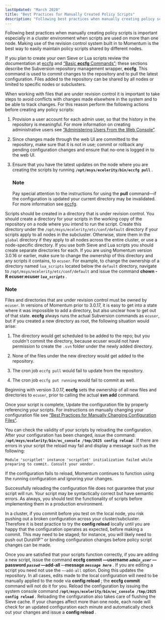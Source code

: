 ```yaml
---
lastUpdated: "March 2020"
title: "Best Practices for Manually Created Policy Scripts"
description: "Following best practices when manually creating policy scripts is important especially in a cluster environment when scripts are used on more than one node Making use of the revision control system built in to Momentum is the best way to easily maintain policy scripts shared by different nodes If you..."
---
```


Following best practices when manually creating policy scripts is important especially in a cluster environment when scripts are used on more than one node. Making use of the revision control system built in to Momentum is the best way to easily maintain policy scripts shared by different nodes.

If you plan to create your own Sieve or Lua scripts review the documentation at [eccfg](/momentum/3/3-reference/executable-eccfg) and [“Basic **eccfg** Commands”](/momentum/3/3-reference/conf-adding-configuration-files#conf.eccfg.commands); these sections describe the Subversion repository management wrapper, **eccfg**. This command is used to commit changes to the repository and to pull the latest configuration. Files added to the repository can be shared by all nodes or limited to specific nodes or subclusters.

When working with files that are under revision control it is important to take steps to avoid conflicts with changes made elsewhere in the system and to be able to track changes. For this reason perform the following actions before creating any policy scripts:

1.  Provision a user account for each admin user, so that the history in the repository is meaningful. For more information on creating administrative users see [“Administering Users From the Web Console”](/momentum/3/3-reference/web-3-users).

2.  Since changes made through the web UI are committed to the repository, make sure that it is not in use; commit or rollback any pending configuration changes and ensure that no-one is logged in to the web UI.

3.  Ensure that you have the latest updates on the node where you are creating the scripts by running **`/opt/msys/ecelerity/bin/eccfg pull`**      .

    ### Note

    Pay special attention to the instructions for using the **pull** command—if the configuration is updated your current directory may be invalidated. For more information see [eccfg](/momentum/3/3-reference/executable-eccfg).

Scripts should be created in a directory that is under revision control. You should create a directory for your scripts in the working copy of the repository on a node where you intend to run the script. Create this directory under the `/opt/msys/ecelerity/etc/conf/default` directory if your scripts apply to all nodes in the subcluster. Otherwise, store them in the `global` directory if they apply to all nodes across the entire cluster, or use a node-specific directory. If you use both Sieve and Lua scripts you should create separate directories for each. If you are using Momentum version 3.0.16 or earlier, make sure to change the ownership of this directory and any scripts it contains, to `ecuser`. For example, to change the ownership of a directory named `lua_scripts` located below the `default` directory, navigate to `/opt/msys/ecelerity/etc/conf/default` and issue the command **chown -R ecuser:ecuser *`lua_scripts`***                                 .

### Note

Files and directories that are under revision control must be owned by `ecuser`. In versions of Momentum prior to 3.0.17, it is easy to get into a state where it was impossible to add a directory, but also unclear how to get out of that state. **eccfg** always runs the actual Subversion commands as `ecuser`, but if you created a new directory as root, the following situation would arise:

1.  The directory would get scheduled to be added to the repo; but you couldn't commit the directory, because ecuser would not have permission to create the `.svn` folder under the newly added directory.

2.  None of the files under the new directory would get added to the repository.

3.  The cron job `eccfg pull` would fail to update from the repository.

4.  The cron job `eccfg put running` would fail to commit as well.

Beginning with version 3.0.17, **eccfg** sets the ownership of all new files and directories to `ecuser`, prior to calling the actual **svn add**     command.

Once your script is complete, Update the configuration file by properly referencing your scripts. For instructions on manually changing your configuration file see [“Best Practices for Manually Changing Configuration Files”](/momentum/3/3-reference/conf-manual-changes).

You can check the validity of your scripts by reloading the configuration. After your configuration has been changed, issue the command: **`/opt/msys/ecelerity/bin/ec_console /tmp/2025 config reload`**                         . If there are errors in your script the reload may fail and display a message such as the following:

```
Module 'scriptlet' instance 'scriptlet' initialization failed while
preparing to commit. Consult your vendor.
```

If the configuration fails to reload, Momentum continues to function using the running configuration and ignoring your changes.

Successfully reloading the configuration file does not guarantee that your script will run. Your script may be syntactically correct but have semantic errors. As always, you should test the functionality of scripts before implementing them in a production environment.

In a cluster, if you commit before you test on the local node, you risk pushing out a broken configuration across your cluster/subcluster. Therefore it is best practice to try the **config reload**        locally until you are happy that the configuration operates as expected, before making a commit. This may need to be staged; for instance, you will likely need to push out DuraVIP™ or binding configuration changes before policy script changes can be made.

Once you are satisfied that your scripts function correctly, if you are adding a new script, issue the command **eccfg commit ––username *`admin_user`* ––password *`passwd`* ––add-all --message *`message here`***                                                                                             . If you are editing a script you need not use the `––add-all` option. Doing this updates the repository. In all cases, edits made to the local configuration will need to be manually applied to the node via **config reload** ; the **eccfg commit**        command will not do it for you. Reload the configuration by issuing the system console command **`/opt/msys/ecelerity/bin/ec_console /tmp/2025 config reload`**                         . Reloading the configuration also takes care of flushing the Sieve cache. If your changes affect more than one node, each node will check for an updated configuration each minute and automatically check out your changes and issue a **config reload** .